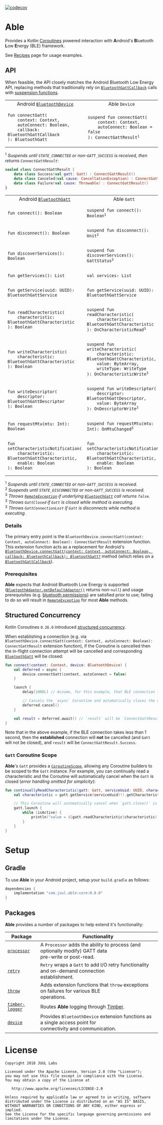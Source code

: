 [![codecov](https://codecov.io/gh/JuulLabs-OSS/able/branch/master/graph/badge.svg)](https://codecov.io/gh/JuulLabs-OSS/able)

# Able

Provides a Kotlin [Coroutines] powered interaction with **A**ndroid's **B**luetooth **L**ow
**E**nergy (BLE) framework.

See [Recipes] page for usage examples.

## API

When feasible, the API closely matches the Android Bluetooth Low Energy API, replacing methods that
traditionally rely on [`BluetoothGattCallback`] calls with [suspension functions].

<table>
<tr>
<td align="center">Android <a href="https://developer.android.com/reference/android/bluetooth/BluetoothDevice"><code>BluetoothDevice</code></a></td>
<td align="center">Able <code>Device</code></td>
</tr>
<tr>
<td><pre><code>fun connectGatt(
    context: Context,
    autoConnect: Boolean,
    callback: BluetoothGattCallback
): BluetoothGatt</code></pre></td>
<td><pre><code>suspend fun connectGatt(
    context: Context,
    autoConnect: Boolean = false
): ConnectGattResult</code><sup>1</sup></pre></td>
</tr>
</table>

<sup>1</sup> _Suspends until `STATE_CONNECTED` or non-`GATT_SUCCESS` is received, then returns
`ConnectGattResult`:_

```kotlin
sealed class ConnectGattResult {
    data class Success(val gatt: Gatt) : ConnectGattResult()
    data class Canceled(val cause: CancellationException) : ConnectGattResult()
    data class Failure(val cause: Throwable) : ConnectGattResult()
}
```

<table>
<tr>
<td align="center">Android <a href="https://developer.android.com/reference/android/bluetooth/BluetoothGatt"><code>BluetoothGatt</code></a></td>
<td align="center">Able <code>Gatt</code></td>
</tr>
<tr>
<td><pre><code>fun connect(): Boolean</code></pre></td>
<td><pre><code>suspend fun connect(): Boolean</code><sup>1</sup></pre></td>
</tr>
<tr>
<td><pre><code>fun disconnect(): Boolean</code></pre></td>
<td><pre><code>suspend fun disconnect(): Unit</code><sup>2</sup></pre></td>
</tr>
<tr>
<td><pre><code>fun discoverServices(): Boolean</code></pre></td>
<td><pre><code>suspend fun discoverServices(): GattStatus</code><sup>3</sup></pre></td>
</tr>
<tr>
<td><pre><code>fun getServices(): List<BluetoothGattService></code></pre></td>
<td><pre><code>val services: List<BluetoothGattService></code></pre></td>
</tr>
<tr>
<td><pre><code>fun getService(uuid: UUID): BluetoothGattService</code></pre></td>
<td><pre><code>fun getService(uuid: UUID): BluetoothGattService</code></pre></td>
</tr>
<tr>
<td><pre><code>fun readCharacteristic(
    characteristic: BluetoothGattCharacteristic
): Boolean</code></pre></td>
<td><pre><code>suspend fun readCharacteristic(
    characteristic: BluetoothGattCharacteristic
): OnCharacteristicRead</code><sup>3</sup></pre></td>
</tr>
<tr>
<td><pre><code>fun writeCharacteristic(
    characteristic: BluetoothGattCharacteristic
): Boolean</code></pre></td>
<td><pre><code>suspend fun writeCharacteristic(
    characteristic: BluetoothGattCharacteristic,
    value: ByteArray,
    writeType: WriteType
): OnCharacteristicWrite</code><sup>3</sup></pre></td>
</tr>
<tr>
<td><pre><code>fun writeDescriptor(
    descriptor: BluetoothGattDescriptor
): Boolean</code></pre></td>
<td><pre><code>suspend fun writeDescriptor(
    descriptor: BluetoothGattDescriptor,
    value: ByteArray
): OnDescriptorWrite</code><sup>3</sup></pre></td>
</tr>
<tr>
<td><pre><code>fun requestMtu(mtu: Int): Boolean</code></pre></td>
<td><pre><code>suspend fun requestMtu(mtu: Int): OnMtuChanged</code><sup>3</sup></pre></td>
</tr>
<tr>
<td><pre><code>fun setCharacteristicNotification(
    characteristic: BluetoothGattCharacteristic,
    enable: Boolean
): Boolean</code></pre></td>
<td><pre><code>fun setCharacteristicNotification(
    characteristic: BluetoothGattCharacteristic,
    enable: Boolean
): Boolean</code></pre></td>
</tr>
</table>

<sup>1</sup> _Suspends until `STATE_CONNECTED` or non-`GATT_SUCCESS` is received._<br/>
<sup>2</sup> _Suspends until `STATE_DISCONNECTED` or non-`GATT_SUCCESS` is received._<br/>
<sup>3</sup> _Throws [`RemoteException`] if underlying [`BluetoothGatt`] call returns `false`._<br/>
<sup>3</sup> _Throws `GattClosed` if `Gatt` is closed while method is executing._<br/>
<sup>3</sup> _Throws `GattConnectionLost` if `Gatt` is disconnects while method is executing._

### Details

The primary entry point is the
`BluetoothDevice.connectGatt(context: Context, autoConnect: Boolean): ConnectGattResult` extension
function. This extension function acts as a replacement for Android's
[`BluetoothDevice.connectGatt(context: Context, autoConnect: Boolean, callback: BluetoothCallback): BluetoothGatt?`]
method (which relies on a [`BluetoothGattCallback`]).

### Prerequisites

**Able** expects that Android Bluetooth Low Energy is supported
([`BluetoothAdapter.getDefaultAdapter()`] returns non-`null`) and usage prerequisites
(e.g. [bluetooth permissions]) are satisfied prior to use; failing to do so will result in
[`RemoteException`] for most **Able** methods.

## Structured Concurrency

Kotlin Coroutines `0.26.0` introduced [structured concurrency].

When establishing a connection (e.g. via
`BluetoothDevice.connectGatt(context: Context, autoConnect: Boolean): ConnectGattResult` extension
function), if the Coroutine is cancelled then the in-flight connection attempt will be cancelled and
corresponding [`BluetoothGatt`] will be closed:

```kotlin
fun connect(context: Context, device: BluetoothDevice) {
    val deferred = async {
        device.connectGatt(context, autoConnect = false)
    }

    launch {
        delay(1000L) // Assume, for this example, that BLE connection takes more than 1 second.

        // Cancels the `async` Coroutine and automatically closes the underlying `BluetoothGatt`.
        deferred.cancel()
    }

    val result = deferred.await() // `result` will be `ConnectGattResult.Canceled`.
}
```

Note that in the above example, if the BLE connection takes less than 1 second, then the
**established** connection will **not** be cancelled (and `Gatt` will not be closed), and `result`
will be `ConnectGattResult.Success`.

### `Gatt` Coroutine Scope

**Able**'s `Gatt` provides a [`CoroutineScope`], allowing any Coroutine builders to be scoped to the
`Gatt` instance. For example, you can continually read a characteristic and the Coroutine will
automatically cancel when the `Gatt` is closed (_error handling omitted for simplicity_):

```kotlin
fun continuallyReadCharacteristic(gatt: Gatt, serviceUuid: UUID, characteristicUuid: UUID) {
    val characteristic = gatt.getService(serviceUuid)!!.getCharacteristic(characteristicUuid)!!

    // This Coroutine will automatically cancel when `gatt.close()` is called.
    gatt.launch {
        while (isActive) {
            println("value = ${gatt.readCharacteristic(characteristic).value}")
        }
    }
}
```

# Setup

## Gradle

To use **Able** in your Android project, setup your `build.gradle` as follows:

```groovy
dependencies {
    implementation "com.juul.able:core:0.8.0"
}
```

## Packages

**Able** provides a number of packages to help extend it's functionality:

| Package           | Functionality                                                                                                   |
|-------------------|-----------------------------------------------------------------------------------------------------------------|
| [`processor`]     | A `Processor` adds the ability to process (and optionally modify) GATT data<br/>pre-write or post-read.         |
| [`retry`]         | `Retry` wraps a `Gatt` to add I/O retry functionality and on-demand connection<br/>establishment.               |
| [`throw`]         | Adds extension functions that `throw` exceptions on failures for various BLE<br/>operations.                    |
| [`timber-logger`] | Routes **Able** logging through [Timber](https://github.com/JakeWharton/timber).                                |
| [`device`]        | Provides `BluetoothDevice` extension functions as a single access point for<br/>connectivity and communication. |

# License

```
Copyright 2018 JUUL Labs

Licensed under the Apache License, Version 2.0 (the "License");
you may not use this file except in compliance with the License.
You may obtain a copy of the License at

   http://www.apache.org/licenses/LICENSE-2.0

Unless required by applicable law or agreed to in writing, software
distributed under the License is distributed on an "AS IS" BASIS,
WITHOUT WARRANTIES OR CONDITIONS OF ANY KIND, either express or implied.
See the License for the specific language governing permissions and
limitations under the License.
```


[Coroutines]: https://kotlinlang.org/docs/reference/coroutines.html
[Recipes]: documentation/RECIPES.md
[`BluetoothGattCallback`]: https://developer.android.com/reference/android/bluetooth/BluetoothGattCallback.html
[suspension functions]: https://kotlinlang.org/docs/reference/coroutines.html#suspending-functions
[`RemoteException`]: https://developer.android.com/reference/android/os/RemoteException
[`BluetoothGatt`]: https://developer.android.com/reference/android/bluetooth/BluetoothGatt.html
[`BluetoothDevice.connectGatt(context: Context, autoConnect: Boolean, callback: BluetoothCallback): BluetoothGatt?`]: https://developer.android.com/reference/android/bluetooth/BluetoothDevice.html#connectGatt(android.content.Context,%20boolean,%20android.bluetooth.BluetoothGattCallback)
[`BluetoothAdapter.getDefaultAdapter()`]: https://developer.android.com/reference/android/bluetooth/BluetoothAdapter#getDefaultAdapter()
[bluetooth permissions]: https://developer.android.com/guide/topics/connectivity/bluetooth#Permissions
[structured concurrency]: https://medium.com/@elizarov/structured-concurrency-722d765aa952
[`CoroutineScope`]: https://kotlin.github.io/kotlinx.coroutines/kotlinx-coroutines-core/kotlinx.coroutines.experimental/-coroutine-scope/
[`processor`]: processor
[`retry`]: retry
[`throw`]: throw
[`timber-logger`]: timber-logger
[`device`]: device
